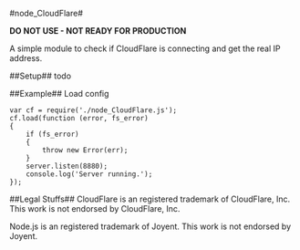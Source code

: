 #node_CloudFlare#

**DO NOT USE - NOT READY FOR PRODUCTION**

A simple module to check if CloudFlare is connecting and get the real IP address.

##Setup##
todo

##Example##
Load config
```
var cf = require('./node_CloudFlare.js');
cf.load(function (error, fs_error)
{
	if (fs_error)
	{
		throw new Error(err);
	}
    server.listen(8880);
	console.log('Server running.');
});

```


##Legal Stuffs##
CloudFlare is an registered trademark of CloudFlare, Inc. This work is not endorsed by CloudFlare, Inc.

Node.js is an registered trademark of Joyent. This work is not endorsed by Joyent.